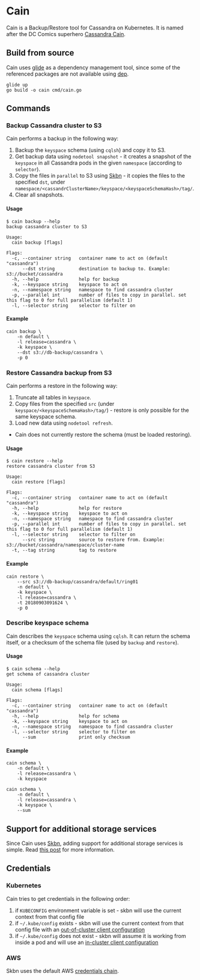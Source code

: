 # Cain

Cain is a Backup/Restore tool for Cassandra on Kubernetes. It is named after the DC Comics superhero [Cassandra Cain](https://en.wikipedia.org/wiki/Cassandra_Cain).


## Build from source

Cain uses [glide](https://github.com/Masterminds/glide) as a dependency management tool, since some of the referenced packages are not available using [dep](https://github.com/golang/dep).

```
glide up
go build -o cain cmd/cain.go
```


## Commands

### Backup Cassandra cluster to S3

Cain performs a backup in the following way:
1. Backup the `keyspace` schema (using `cqlsh`) and copy it to S3.
1. Get backup data using `nodetool snapshot` - it creates a snapshot of the `keyspace` in all Cassandra pods in the given `namespace` (according to `selector`).
2. Copy the files in `parallel` to S3 using [Skbn](https://github.com/maorfr/skbn) - it copies the files to the specified `dst`, under `namespace/<cassandrClusterName>/keyspace/<keyspaceSchemaHash>/tag/`.
3. Clear all snapshots.

#### Usage

```
$ cain backup --help
backup cassandra cluster to S3

Usage:
  cain backup [flags]

Flags:
  -c, --container string   container name to act on (default "cassandra")
      --dst string         destination to backup to. Example: s3://bucket/cassandra
  -h, --help               help for backup
  -k, --keyspace string    keyspace to act on
  -n, --namespace string   namespace to find cassandra cluster
  -p, --parallel int       number of files to copy in parallel. set this flag to 0 for full parallelism (default 1)
  -l, --selector string    selector to filter on
```

#### Example

```
cain backup \
    -n default \
    -l release=cassandra \
    -k keyspace \
    --dst s3://db-backup/cassandra \
    -p 0
```

### Restore Cassandra backup from S3

Cain performs a restore in the following way:
1. Truncate all tables in `keyspace`.
2. Copy files from the specified `src` (under `keyspace/<keyspaceSchemaHash>/tag/`) - restore is only possible for the same keyspace schema.
3. Load new data using `nodetool refresh`.

* Cain does not currently restore the schema (must be loaded restoring).

#### Usage

```
$ cain restore --help
restore cassandra cluster from S3

Usage:
  cain restore [flags]

Flags:
  -c, --container string   container name to act on (default "cassandra")
  -h, --help               help for restore
  -k, --keyspace string    keyspace to act on
  -n, --namespace string   namespace to find cassandra cluster
  -p, --parallel int       number of files to copy in parallel. set this flag to 0 for full parallelism (default 1)
  -l, --selector string    selector to filter on
      --src string         source to restore from. Example: s3://bucket/cassandra/namespace/cluster-name
  -t, --tag string         tag to restore
```

#### Example

```
cain restore \
    --src s3://db-backup/cassandra/default/ring01
    -n default \
    -k keyspace \
    -l release=cassandra \
    -t 20180903091624 \
    -p 0
```

### Describe keyspace schema

Cain describes the `keyspace` schema using `cqlsh`. It can return the schema itself, or a checksum of the schema file (used by `backup` and `restore`).

#### Usage

```
$ cain schema --help
get schema of cassandra cluster

Usage:
  cain schema [flags]

Flags:
  -c, --container string   container name to act on (default "cassandra")
  -h, --help               help for schema
  -k, --keyspace string    keyspace to act on
  -n, --namespace string   namespace to find cassandra cluster
  -l, --selector string    selector to filter on
      --sum                print only checksum
```

#### Example

```
cain schema \
    -n default \
    -l release=cassandra \
    -k keyspace
```
```
cain schema \
    -n default \
    -l release=cassandra \
    -k keyspace \
    --sum
```

## Support for additional storage services

Since Cain uses [Skbn](https://github.com/maorfr/skbn), adding support for additional storage services is simple. Read [this post](https://medium.com/nuvo-group-tech/copy-files-and-directories-between-kubernetes-and-s3-d290ded9a5e0) for more information.

## Credentials


### Kubernetes

Cain tries to get credentials in the following order:
1. if `KUBECONFIG` environment variable is set - skbn will use the current context from that config file
2. if `~/.kube/config` exists - skbn will use the current context from that config file with an [out-of-cluster client configuration](https://github.com/kubernetes/client-go/tree/master/examples/out-of-cluster-client-configuration)
3. if `~/.kube/config` does not exist - skbn will assume it is working from inside a pod and will use an [in-cluster client configuration](https://github.com/kubernetes/client-go/tree/master/examples/in-cluster-client-configuration)


### AWS

Skbn uses the default AWS [credentials chain](https://docs.aws.amazon.com/sdk-for-go/v1/developer-guide/configuring-sdk.html).

